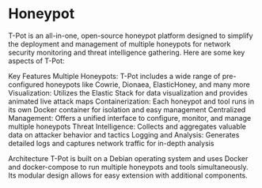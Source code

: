 # Honeypot
T-Pot is an all-in-one, open-source honeypot platform designed to simplify the deployment and management of multiple honeypots for network security monitoring and threat intelligence gathering. Here are some key aspects of T-Pot:

Key Features
Multiple Honeypots: T-Pot includes a wide range of pre-configured honeypots like Cowrie, Dionaea, ElasticHoney, and many more
Visualization: Utilizes the Elastic Stack for data visualization and provides animated live attack maps
Containerization: Each honeypot and tool runs in its own Docker container for isolation and easy management
Centralized Management: Offers a unified interface to configure, monitor, and manage multiple honeypots
Threat Intelligence: Collects and aggregates valuable data on attacker behavior and tactics
Logging and Analysis: Generates detailed logs and captures network traffic for in-depth analysis

Architecture
T-Pot is built on a Debian operating system and uses Docker and docker-compose to run multiple honeypots and tools simultaneously. Its modular design allows for easy extension with additional components.